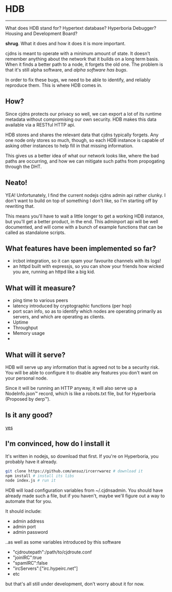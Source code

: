 # HDB

***

What does HDB stand for? Hypertext database? Hyperboria Debugger? Housing and Development Board? 

**shrug**. What it does and how it does it is more important.

cjdns is meant to operate with a minimum amount of state. It doesn't remember anything about the network that it builds on a long term basis. When it finds a better path to a node, it forgets the old one. The problem is that it's still alpha software, and _alpha software has bugs_.

In order to fix these bugs, we need to be able to identify, and reliably reproduce them. This is where HDB comes in.

## How?

Since cjdns protects our privacy so well, we can export a lot of its runtime metadata without compromising our own security. HDB makes this data available via a RESTful HTTP api.

HDB stores and shares the relevant data that cjdns typically forgets. Any one node only stores so much, though, so each HDB instance is capable of asking other instances to help fill in that missing information. 

This gives us a better idea of what our network looks like, where the bad paths are occurring, and how we can mitigate such paths from propogating through the DHT.

## Neato!

YEA! Unfortunately, I find the current nodejs cjdns admin api rather clunky. I don't want to build on top of something I don't like, so I'm starting off by rewriting that.

This means you'll have to wait a little longer to get a working HDB instance, but you'll get a better product, in the end. This adminport api will be well documented, and will come with a bunch of example functions that can be called as standalone scripts.

## What features have been implemented so far?

* ircbot integration, so it can spam your favourite channels with its logs!
* an httpd built with expressjs, so you can show your friends how wicked you are, running an httpd like a big kid.

## What will it measure?

* ping time to various peers
* latency introduced by cryptographic functions (per hop)
* port scan info, so as to identify which nodes are operating primarily as servers, and which are operating as clients.
* Uptime
* Throughput
* Memory usage
* 

## What will it serve?

HDB will serve up any information that is agreed not to be a security risk. You will be able to configure it to disable any features you don't want on your personal node.

Since it will be running an HTTP anyway, it will also serve up a NodeInfo.json™ record, which is like a robots.txt file, but for Hyperboria (Proposed by derp™).

## Is it any good?

[yes](https://news.ycombinator.com/item?id=3067434)

## I'm convinced, how do I install it

It's written in nodejs, so download that first. If you're on Hyperboria, you probably have it already.

```bash
git clone https://github.com/ansuz/ircerrwarez # download it
npm install # install its libs
node index.js # run it 
```

HDB will load configuration variables from ~/.cjdnsadmin. You should have already made such a file, but if you haven't, maybe we'll figure out a way to automate that for you.

It should include:

* admin address
* admin port
* admin password

..as well as some variables introduced by this software

* "cjdroutepath":/path/to/cjdroute.conf
* "joinIRC":true
* "spamIRC":false
* "ircServers":["irc.hypeirc.net"]
* etc

but that's all still under development, don't worry about it for now.
